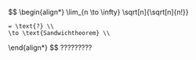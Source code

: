 $$
\begin{align*}
	\lim_{n \to \infty} \sqrt[n]{\sqrt[n]{n!}}

	= \text{?} \\
	\to \text{Sandwichtheorem} \\

	
\end{align*}
$$
?????????